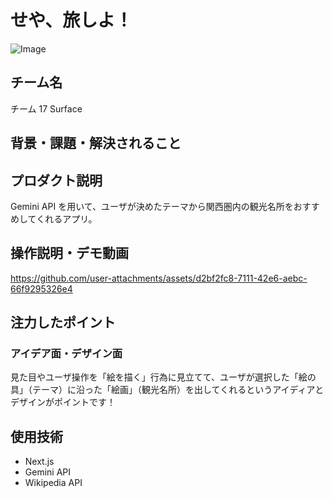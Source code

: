 # せや、旅しよ！

<!-- プロダクト名に変更してください -->

![Image](https://github.com/user-attachments/assets/529d6bda-db36-495c-9eea-a75ab94ab97c)

<!-- プロダクト名・イメージ画像を差し変えてください -->

## チーム名

チーム 17 Surface

<!-- チームIDとチーム名を入力してください -->

## 背景・課題・解決されること

<!-- テーマ「関西をいい感じに」に対して、考案するプロダクトがどういった(Why)背景から思いついたのか、どのよう(What)な課題があり、どのよう(How)に解決するのかを入力してください -->

## プロダクト説明

Gemini API を用いて、ユーザが決めたテーマから関西圏内の観光名所をおすすめしてくれるアプリ。

<!-- 開発したプロダクトの説明を入力してください -->

## 操作説明・デモ動画

https://github.com/user-attachments/assets/d2bf2fc8-7111-42e6-aebc-66f9295326e4

<!-- 開発したプロダクトの操作説明について入力してください。また、操作説明デモ動画があれば、埋め込みやリンクを記載してください -->

## 注力したポイント

<!-- 開発したプロダクトの中で、特に注力して作成した箇所・ポイントについて入力してください -->

### アイデア面・デザイン面
見た目やユーザ操作を「絵を描く」行為に見立てて、ユーザが選択した「絵の具」（テーマ）に沿った「絵画」（観光名所）を出してくれるというアイディアとデザインがポイントです！

## 使用技術

- Next.js
- Gemini API
- Wikipedia API

<!-- 使用技術を入力してください -->

<!--
markdownの記法はこちらを参照してください！
https://docs.github.com/ja/get-started/writing-on-github/getting-started-with-writing-and-formatting-on-github/basic-writing-and-formatting-syntax
-->
